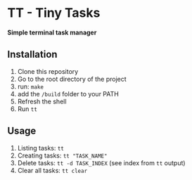 # TT - Tiny Tasks

**Simple terminal task manager**

## Installation

1. Clone this repository
2. Go to the root directory of the project
3. run: `make`
4. add the `/build` folder to your PATH
5. Refresh the shell
6. Run `tt`

## Usage

1. Listing tasks: `tt`
2. Creating tasks: `tt "TASK_NAME"`
3. Delete tasks: `tt -d TASK_INDEX` (see index from `tt` output)
4. Clear all tasks: `tt clear`

